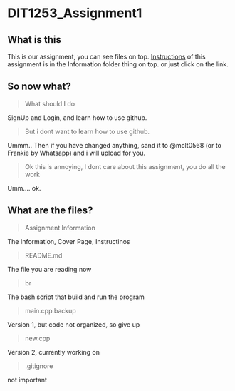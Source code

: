 # DIT1253_Assignment1

## What is this
This is our assignment, you can see files on top.   [Instructions](https://github.com/DIT202003G1/DIT1253_Assignment1/blob/master/Assignment%20Information/Instruction.md) of this assignment is in the Information folder thing on top. or just click on the link.


## So now what?
> What should I do  

SignUp and Login, and learn how to use github.

> But i dont want to learn how to use github.  

Ummm.. Then if you have changed anything, sand it to @mclt0568 (or to Frankie by Whatsapp) and i will upload for you.

> Ok this is annoying, I dont care about this assignment, you do all the work  

Umm.... ok.

## What are the files?

> Assignment Information  

The Information, Cover Page, Instructinos  

> README.md  

The file you are reading now  

> br  

The bash script that build and run the program  

> main.cpp.backup  

Version 1, but code not organized, so give up  

> new.cpp  

Version 2, currently working on  

> .gitignore  

not important  
